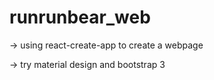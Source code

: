 # runrunbear_web
-> using react-create-app to create a webpage



-> try material design and bootstrap 3
